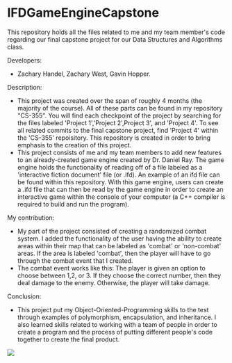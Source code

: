 # IFDGameEngineCapstone
This repository holds all the files related to me and my team member's code regarding our final capstone project for our Data Structures and Algorithms class.

Developers:
- Zachary Handel, Zachary West, Gavin Hopper.

Description:
- This project was created over the span of roughly 4 months (the majority of the course). All of these parts can be found in my repository "CS-355". You will find each checkpoint of the project by searching for the files labeled 'Project 1','Project 2',Project 3', and 'Project 4'. To see all related commits to the final capstone project, find 'Project 4' within the 'CS-355' repoisitory. This repository is created in order to bring emphasis to the creation of this project. 
- This project consists of me and my team members to add new features to an already-created game engine created by Dr. Daniel Ray. The game engine holds the functionality of reading off of a file labeled as a 'interactive fiction document' file (or .ifd). An example of an ifd file can be found within this repository. With this game engine, users can create a .ifd file that can then be read by the game engine in order to create an interactive game within the console of your computer (a C++ compiler is required to build and run the program).

My contribution:
- My part of the project consisted of creating a randomized combat system. I added the functionality of the user having the ability to create areas within their map that can be labeled as 'combat' or 'non-combat' areas. If the area is labeled 'combat', then the player will have to go through the combat event that I created.
- The combat event works like this: The player is given an option to choose between 1,2, or 3. If they choose the correct number, then they deal damage to the enemy. Otherwise, the player will take damage. 

Conclusion:
- This project put my Object-Oriented-Programming skills to the test through examples of polymorphism, encapsulation, and inheritance. I also learned skills related to working with a team of people in order to create a program and the process of putting different people's code together to create the final product.


![](https://media.giphy.com/media/S5uMJDmtnATLbjjw3h/giphy.gif)
